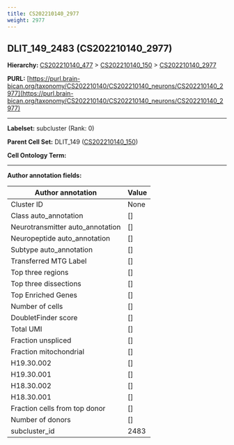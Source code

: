 ```yaml
---
title: CS202210140_2977
weight: 2977
---
```

## DLIT_149_2483 (CS202210140_2977)
<b>Hierarchy: </b>
[CS202210140_477](../CS202210140_477) >
[CS202210140_150](../CS202210140_150) >
[CS202210140_2977](../CS202210140_2977)

**PURL:** [https://purl.brain-bican.org/taxonomy/CS202210140/CS202210140_neurons/CS202210140_2977](https://purl.brain-bican.org/taxonomy/CS202210140/CS202210140_neurons/CS202210140_2977)

---


**Labelset:** subcluster (Rank: 0)

**Parent Cell Set:** DLIT_149 ([CS202210140_150](../CS202210140_150))



**Cell Ontology Term:** 

[MARKER GENES.]: #


---

[TRANSFERRED ANNOTATIONS.]: #


[AUTHOR ANNOTATION FIELDS.]: #


**Author annotation fields:**

| Author annotation | Value |
|-------------------|-------|
|Cluster ID|None|
|Class auto_annotation|[]|
|Neurotransmitter auto_annotation|[]|
|Neuropeptide auto_annotation|[]|
|Subtype auto_annotation|[]|
|Transferred MTG Label|[]|
|Top three regions|[]|
|Top three dissections|[]|
|Top Enriched Genes|[]|
|Number of cells|[]|
|DoubletFinder score|[]|
|Total UMI|[]|
|Fraction unspliced|[]|
|Fraction mitochondrial|[]|
|H19.30.002|[]|
|H19.30.001|[]|
|H18.30.002|[]|
|H18.30.001|[]|
|Fraction cells from top donor|[]|
|Number of donors|[]|
|subcluster_id|2483|
